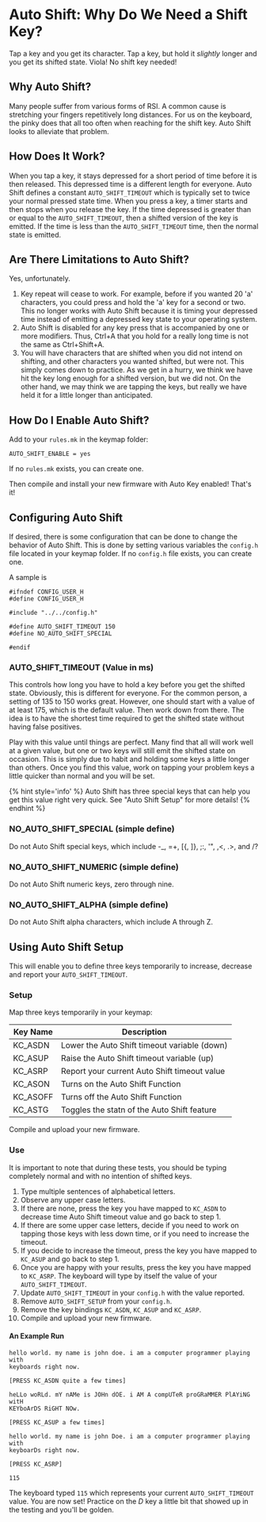 # Auto Shift: Why Do We Need a Shift Key?

Tap a key and you get its character. Tap a key, but hold it *slightly* longer
and you get its shifted state. Viola! No shift key needed!

## Why Auto Shift?

Many people suffer from various forms of RSI. A common cause is stretching your
fingers repetitively long distances. For us on the keyboard, the pinky does that
all too often when reaching for the shift key. Auto Shift looks to alleviate that
problem.

## How Does It Work?

When you tap a key, it stays depressed for a short period of time before it is
then released. This depressed time is a different length for everyone. Auto Shift
defines a constant `AUTO_SHIFT_TIMEOUT` which is typically set to twice your
normal pressed state time. When you press a key, a timer starts and then stops
when you release the key. If the time depressed is greater than or equal to the
`AUTO_SHIFT_TIMEOUT`, then a shifted version of the key is emitted. If the time
is less than the `AUTO_SHIFT_TIMEOUT` time, then the normal state is emitted.

## Are There Limitations to Auto Shift?

Yes, unfortunately.

1. Key repeat will cease to work. For example, before if you wanted 20 'a'
   characters, you could press and hold the 'a' key for a second or two. This no
   longer works with Auto Shift because it is timing your depressed time instead
   of emitting a depressed key state to your operating system.
2. Auto Shift is disabled for any key press that is accompanied by one or more
   modifiers. Thus, Ctrl+A that you hold for a really long time is not the same
   as Ctrl+Shift+A.
3. You will have characters that are shifted when you did not intend on shifting, and
   other characters you wanted shifted, but were not. This simply comes down to
   practice. As we get in a hurry, we think we have hit the key long enough
   for a shifted version, but we did not. On the other hand, we may think we are
   tapping the keys, but really we have held it for a little longer than
   anticipated.

## How Do I Enable Auto Shift?

Add to your `rules.mk` in the keymap folder:

    AUTO_SHIFT_ENABLE = yes

If no `rules.mk` exists, you can create one.

Then compile and install your new firmware with Auto Key enabled! That's it!

## Configuring Auto Shift

If desired, there is some configuration that can be done to change the
behavior of Auto Shift. This is done by setting various variables the
`config.h` file located in your keymap folder. If no `config.h` file exists, you can create one.

A sample is

    #ifndef CONFIG_USER_H
    #define CONFIG_USER_H

    #include "../../config.h"

    #define AUTO_SHIFT_TIMEOUT 150
    #define NO_AUTO_SHIFT_SPECIAL

    #endif

### AUTO_SHIFT_TIMEOUT (Value in ms)

This controls how long you have to hold a key before you get the shifted state.
Obviously, this is different for everyone. For the common person, a setting of
135 to 150 works great. However, one should start with a value of at least 175, which
is the default value. Then work down from there. The idea is to have the shortest time required to get the shifted state without having false positives.

Play with this value until things are perfect. Many find that all will work well
at a given value, but one or two keys will still emit the shifted state on
occasion. This is simply due to habit and holding some keys a little longer
than others. Once you find this value, work on tapping your problem keys a little
quicker than normal and you will be set.

{% hint style='info' %}
Auto Shift has three special keys that can help you get this value right very
quick. See "Auto Shift Setup" for more details!
{% endhint %}

### NO_AUTO_SHIFT_SPECIAL (simple define)

Do not Auto Shift special keys, which include -\_, =+, [{, ]}, ;:, '", ,<, .>,
and /?

### NO_AUTO_SHIFT_NUMERIC (simple define)

Do not Auto Shift numeric keys, zero through nine.

### NO_AUTO_SHIFT_ALPHA (simple define)

Do not Auto Shift alpha characters, which include A through Z.

## Using Auto Shift Setup

This will enable you to define three keys temporarily to increase, decrease and report your `AUTO_SHIFT_TIMEOUT`.

### Setup

Map three keys temporarily in your keymap:

| Key Name | Description                                         |
|----------|-----------------------------------------------------|
| KC_ASDN  | Lower the Auto Shift timeout variable (down)        |
| KC_ASUP  | Raise the Auto Shift timeout variable (up)          |
| KC_ASRP  | Report your current Auto Shift timeout value        |
| KC_ASON  | Turns on the Auto Shift Function                    |
| KC_ASOFF | Turns off the Auto Shift Function                   |
| KC_ASTG  | Toggles the statn of the Auto Shift feature         |

Compile and upload your new firmware.

### Use

It is important to note that during these tests, you should be typing
completely normal and with no intention of shifted keys.

1. Type multiple sentences of alphabetical letters.
2. Observe any upper case letters.
3. If there are none, press the key you have mapped to `KC_ASDN` to decrease
   time Auto Shift timeout value and go back to step 1.
4. If there are some upper case letters, decide if you need to work on tapping
   those keys with less down time, or if you need to increase the timeout.
5. If you decide to increase the timeout, press the key you have mapped to
   `KC_ASUP` and go back to step 1.
6. Once you are happy with your results, press the key you have mapped to
   `KC_ASRP`. The keyboard will type by itself the value of your
   `AUTO_SHIFT_TIMEOUT`.
7. Update `AUTO_SHIFT_TIMEOUT` in your `config.h` with the value reported.
8. Remove `AUTO_SHIFT_SETUP` from your `config.h`.
9. Remove the key bindings `KC_ASDN`, `KC_ASUP` and `KC_ASRP`.
10. Compile and upload your new firmware.

#### An Example Run

    hello world. my name is john doe. i am a computer programmer playing with
    keyboards right now.

    [PRESS KC_ASDN quite a few times]

    heLLo woRLd. mY nAMe is JOHn dOE. i AM A compUTeR proGRaMMER PlAYiNG witH
    KEYboArDS RiGHT NOw.

    [PRESS KC_ASUP a few times]

    hello world. my name is john Doe. i am a computer programmer playing with
    keyboarDs right now.

    [PRESS KC_ASRP]

    115

The keyboard typed `115` which represents your current `AUTO_SHIFT_TIMEOUT`
value. You are now set! Practice on the *D* key a little bit that showed up
in the testing and you'll be golden.

